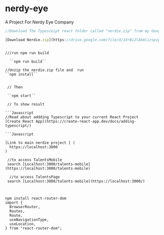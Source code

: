 # nerdy-eye
A Project For Nerdy Eye Company

```Javascript
//Download The Typesceipt react folder called "nerdie.zip" from my Google drive

[Download Nerdie.zip](https://drive.google.com/file/d/1XrBi2lAkmlizspzptynJQAKrT3bPHR6l/view?usp=drivesdk)


````
```Node
 
///run npm run build

  ``npm run build``
```
 

``` Node
//Unzip the nerdie.zip file and  run
``npm install``
```

``` Node
 
 // Then 
 
 ``npm start``
 
 // To show result
 
```Javascript
//Read about addding Typescript to your current React Project
[Create React App](https://create-react-app.dev/docs/adding-typescript/)

```Javascript

[Link to main nerdie project ] (
  https://localhost:3000
)

```

``` Node 
 //to access TalentsMobile
 search [Localhost:3000/talents-mobile](https://localhost:3000/talents-mobile)
 
  //to access TalentsPage
 search [Localhost:3000/talents-mobile](https://localhost:3000/)
 
```

```Node

npm install react-router-dom
import {
  BrowserRouter,
  Routes,
  Route,
  useNavigationType,
  useLocation,
} from "react-router-dom";

```
